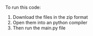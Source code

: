 To run this code:
1) Download the files in the zip format
2) Open them into an python compiler
3) Then run the main.py file
